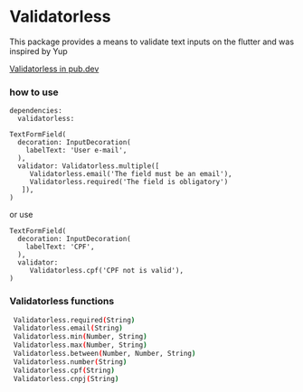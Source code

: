 # Validatorless

This package provides a means to validate text inputs on the flutter and was inspired by Yup

[Validatorless in pub.dev](https://pub.dev/packages/validatorless)

### how to use

```
dependencies:
  validatorless:
```

```
TextFormField(
  decoration: InputDecoration(
    labelText: 'User e-mail',
  ),
  validator: Validatorless.multiple([
     Validatorless.email('The field must be an email'),
     Validatorless.required('The field is obligatory')
   ]),
)
```

or use
```
TextFormField(
  decoration: InputDecoration(
    labelText: 'CPF',
  ),
  validator: 
     Validatorless.cpf('CPF not is valid'),
)
```

### Validatorless functions 

```sh
 Validatorless.required(String)
 Validatorless.email(String)
 Validatorless.min(Number, String)
 Validatorless.max(Number, String)
 Validatorless.between(Number, Number, String)
 Validatorless.number(String)
 Validatorless.cpf(String) 
 Validatorless.cnpj(String) 
```
